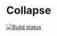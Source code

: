 # Collapse

[![Build status](https://ci.appveyor.com/api/projects/status/os2hh0dg4x8j879j?svg=true)](https://ci.appveyor.com/project/kira-khutornaya/ahj-9-1-collapse)
